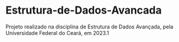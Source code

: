 # Estrutura-de-Dados-Avancada
Projeto realizado na disciplina de Estrutura de Dados Avançada, pela Universidade Federal do Ceará, em 2023.1

